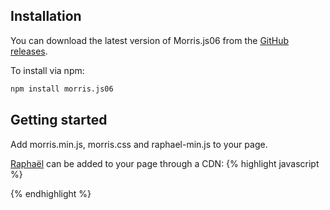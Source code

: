 ## Installation
You can download the latest version of Morris.js06 from the [GitHub releases](https://github.com/pierresh/morris.js/releases/latest).

To install via npm:
```bash
npm install morris.js06
```

## Getting started
Add morris.min.js, morris.css and raphael-min.js to your page.

[Raphaël](http://raphaeljs.com) can be added to your page through a CDN: 
{% highlight javascript %}
<script src="//cdnjs.cloudflare.com/ajax/libs/raphael/2.1.2/raphael-min.js"></script>
{% endhighlight %}
